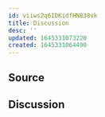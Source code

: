 ```yaml
---
id: viiws2q6IDKidfHNB38vk
title: Discussion
desc: ''
updated: 1645331073220
created: 1645331064490
---
```


## Source

## Discussion